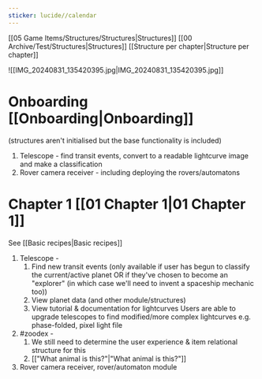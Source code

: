 ```yaml
---
sticker: lucide//calendar
---
```

[[05 Game Items/Structures/Structures|Structures]]
[[00 Archive/Test/Structures|Structures]]
[[Structure per chapter|Structure per chapter]]

![[IMG_20240831_135420395.jpg|IMG_20240831_135420395.jpg]]

# Onboarding [[Onboarding|Onboarding]]
(structures aren't initialised but the base functionality is included)
1. Telescope - find transit events, convert to a readable lightcurve image and make a classification
2. Rover camera receiver - including deploying the rovers/automatons

# Chapter 1 [[01 Chapter 1|01 Chapter 1]]
See [[Basic recipes|Basic recipes]]
1. Telescope - 
	1. Find new transit events (only available if user has begun to classify the current/active planet OR if they've chosen to become an "explorer" (in which case we'll need to invent a spaceship mechanic too))
	2. View planet data (and other module/structures)
	3. View tutorial & documentation for lightcurves
		Users are able to upgrade telescopes to find modified/more complex lightcurves e.g. phase-folded, pixel light file
2. #zoodex -
	1. We still need to determine the user experience & item relational structure for this
	2. [["What animal is this?"|"What animal is this?"]]
3. Rover camera receiver, rover/automaton module